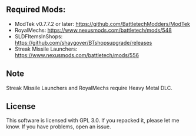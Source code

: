 ## Required Mods:
- ModTek v0.7.7.2 or later: https://github.com/BattletechModders/ModTek
- RoyalMechs: https://www.nexusmods.com/battletech/mods/548
- SLDFItemsInShops: https://github.com/shaygover/BTshopsupgrade/releases
- Streak Missile Launchers: https://www.nexusmods.com/battletech/mods/556

## Note
Streak Missile Launchers and RoyalMechs require Heavy Metal DLC.

## License
This software is licensed with GPL 3.0. If you repacked it, please let me know. If you have problems, open an issue.
